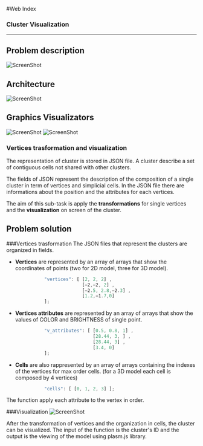#Web Index
### Cluster Visualization
- - -
## Problem description
![ScreenShot](https://raw.github.com/cvdlab-bio/webindex/cannaviccio_dev_branch/slide%20final-project/description.png)

## Architecture
![ScreenShot](https://raw.github.com/cvdlab-bio/webindex/cannaviccio_dev_branch/slide%20final-project/Architecture.png)

## Graphics Visualizators
![ScreenShot](https://raw.github.com/cvdlab-bio/webindex/cannaviccio_dev_branch/slide%20final-project/Schermata%2007-2456485%20alle%2016.36.42.png) 
![ScreenShot](https://raw.github.com/cvdlab-bio/webindex/cannaviccio_dev_branch/slide%20final-project/Schermata%2007-2456485%20alle%2016.39.16.png)


### Vertices trasformation and visualization
The representation of cluster is stored in JSON file.
A cluster describe a set of contiguous cells not shared with other clusters.

The fields of JSON represent the description of the composition of a single cluster in term of vertices and simplicial cells.
In the JSON file there are informations about the position and the attributes for each vertices.

The aim of this sub-task is apply the <b>transformations</b> for single vertices and the <b>visualization</b> on screen of the cluster.

## Problem solution

###Vertices trasformation
The JSON files that represent the clusters are organized in fields. 
- <b>Vertices</b> are represented by an array of arrays that show the coordinates of points (two for 2D model, three for 3D model).

```javascript 
              "vertices": [ [2, 2, 2] , 
                            [−2,−2, 2] , 
                            [−2.5, 2.8,−2.3] , 
                            [1.2,−1.7,0] 
              ];
```
- <b>Vertices attributes</b> are represented by an array of arrays that show the values of COLOR and BRIGHTNESS of single point.

```javascript
              "v_attributes": [ [0.5, 0.8, 1] ,
                                [28.44, 3, ] , 
                                [28.44, 3] , 
                                [3.4, 0] 
              ];             
```
- <b>Cells</b> are also rappresented by an array of arrays containing the indexes of the vertices for max order cells.
  (for a 3D model each cell is composed by 4 vertices)

```javascript
              "cells": [ [0, 1, 2, 3] ];
```

The function apply each attribute to the vertex in order.

###Visualization
![ScreenShot](https://raw.github.com/cvdlab-bio/webindex/cannaviccio_dev_branch/Cannaviccio/image2.png)

After the transformation of vertices and the organization in cells, the cluster can be visualized. The input of the function is the cluster's ID and the output is the viewing of the model using plasm.js library.


